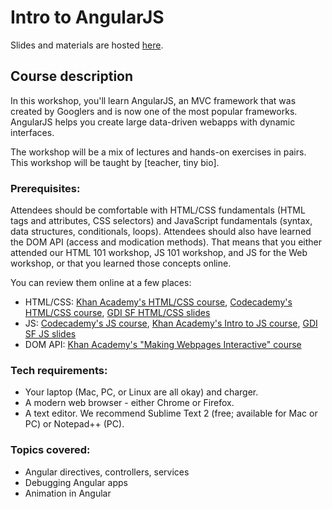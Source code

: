 # Intro to AngularJS

Slides and materials are hosted [here](http://teaching-materials.org/_DEPRECATED/angular).

## Course description

In this workshop, you'll learn AngularJS, an MVC framework that was created by Googlers and is now one of the most popular frameworks. AngularJS helps you create large data-driven webapps with dynamic interfaces.

The workshop will be a mix of lectures and hands-on exercises in pairs. This workshop will be taught by [teacher, tiny bio].

### Prerequisites:

Attendees should be comfortable with HTML/CSS fundamentals (HTML tags and attributes, CSS selectors) and JavaScript fundamentals (syntax, data structures, conditionals, loops). Attendees should also have learned the DOM API (access and modication methods). That means that you either attended our HTML 101 workshop, JS 101 workshop, and JS for the Web workshop, or that you learned those concepts online. 

You can review them online at a few places:
* HTML/CSS: [Khan Academy's HTML/CSS course](https://khanacademy.org/html-css), [Codecademy's HTML/CSS course](https://www.codecademy.com/tracks/web), [GDI SF HTML/CSS slides](http://teaching-materials.org/htmlcss-1day)
* JS: [Codecademy's JS course](https://www.codecademy.com/tracks/javascript), [Khan Academy's Intro to JS course](https://khanacademy.org/programming),  [GDI SF JS slides](http://teaching-materials.org/javascript)
* DOM API: [Khan Academy's "Making Webpages Interactive" course](https://khanacademy.org/html-css-js)

### Tech requirements:

* Your laptop (Mac, PC, or Linux are all okay) and charger.
* A modern web browser - either Chrome or Firefox. 
* A text editor. We recommend Sublime Text 2 (free; available for Mac or PC) or Notepad++ (PC).

### Topics covered:

* Angular directives, controllers, services
* Debugging Angular apps
* Animation in Angular
